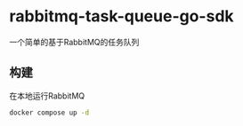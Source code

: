 # rabbitmq-task-queue-go-sdk
一个简单的基于RabbitMQ的任务队列

## 构建

在本地运行RabbitMQ

```bash
docker compose up -d
```
